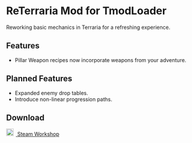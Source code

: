# ReTerraria Mod for TmodLoader

Reworking basic mechanics in Terraria for a refreshing experience.

## Features

* Pillar Weapon recipes now incorporate weapons from your adventure.

## Planned Features

* Expanded enemy drop tables.
* Introduce non-linear progression paths.

## Download

<a href="https://steamcommunity.com/sharedfiles/filedetails/?id=3523653747">
  <img src="https://upload.wikimedia.org/wikipedia/commons/8/83/Steam_icon_logo.svg" alt="Steam Logo" width="20" style="margin-right : 6px"/>
  Steam Workshop
</a>
